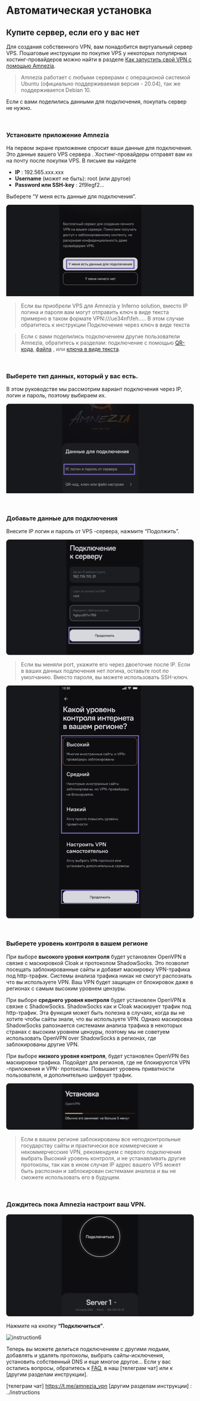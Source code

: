 # Автоматическая установка
## Купите сервер, если его у вас нет

Для создания собственного VPN, вам понадобится виртуальный сервер VPS. 
Пошаговые инструкции по покупке VPS у некоторых популярных хостинг-провайдеров можно найти в разделе [Как запустить свой VPN c помощью Amnezia].

> Amnezia работает с любыми серверами с операционой системой Ubuntu (официально поддерживаемая версия - 20.04), так же поддерживается Debian 10.

Если с вами поделились данными для подключения, покупать сервер не нужно.

&nbsp;

### Установите приложение Amnezia

На первом экране приложение спросит ваши данные для подключения.  Это данные вашего VPS сервера . Хостинг-провайдеры отправят вам их  на почту после покупки VPS.  В письме вы найдете 

- **IP** : 192.565.ххx.xxx
- **Username** (может не быть): root  (или  другое)
- **Password или SSH-key** : 2f9legf2...

Выберете “У меня есть данные для подключения”.


![instruction 1](https://raw.githubusercontent.com/Aftershock669/amnezia-open-docs/master/docs/ru/instructions/01_auto-install/img/ai_ru_1.png)

> Если вы приобрели VPS для Amnezia у  Inferno solution, вместо IP логина и пароля вам могут отправить  ключ в виде текста примерно в таком формате VPN:///ue34nf\feh.....
>В этом случае  обратитесь к инструкции  Подключение через ключ в виде текста

>Если с вами поделились подключением другие пользователи Amnezia,  обратитесь к разделам: подключение с помощью  [QR-кода], [файла] , или [ключа в виде текста].    


&nbsp;

### Выберете тип данных, который у вас есть.

В этом руководстве мы рассмотрим вариант подключения через IP, логин и пароль, поэтому выбираем их. 


![instruction2](https://raw.githubusercontent.com/Aftershock669/amnezia-open-docs/master/docs/ru/instructions/01_auto-install/img/ai_ru_2.png)

&nbsp;

### Добавьте данные для подключения

Внесите IP логин и пароль от VPS -сервера, нажмите  “Подолжить”.

![instruction2](https://raw.githubusercontent.com/Aftershock669/amnezia-open-docs/master/docs/ru/instructions/01_auto-install/img/ai_ru_3.png)


>Если вы меняли port, укажите его через двоеточие после IP.
>Если в ваших данных подлючения нет  логина, оставьте root по умолчанию. 
>Вместо пароля, вы можете использовать  SSH-ключ.



![instruction3](https://raw.githubusercontent.com/Aftershock669/amnezia-open-docs/master/docs/ru/instructions/01_auto-install/img/ai_ru_4.png)

&nbsp;

### Выберете уровень контроля в вашем регионе

При выборе **высокого уровня контроля** будет установлен OpenVPN  в связке с маскировкой Cloak и протоколом ShadowSocks.  Это  позволит посещать заблокированные сайты  и добавит маскировку VPN-трафика под http-трафик. Системы анализа  трафика никак не смогут распознать что вы используете VPN.  Ваш VPN будет защищен от блокировок  даже в регионах с самым высоким уровнем цензуры. 

При выборе **среднего уровня контроля** будет установлен OpenVPN в связке с ShadowSocks. ShadowSocks как и Cloak маскирует трафик под http-трафик. Эта функция может быть полезна в случаях,  когда вы не хотите чтобы сайты  знали, что вы используете VPN.  Однако  маскировка ShadowSocks рапознается системами анализа трафика в некоторых странах с высоким уровнем цензуры, поэтому мы не советуем использовать OpenVPN over ShadowSocks в регионах, где заблокированы другие VPN. 

При выборе **низкого уровня контроля**, будет установлен  OpenVPN  без маскировки трафика. Подойдет для регионов, где не блокируются VPN -приложения  и VPN- протоколы. Повышает уровень приватности пользователя, и дополнительно шифрует трафик. 

![instruction4](https://raw.githubusercontent.com/Aftershock669/amnezia-open-docs/master/docs/ru/instructions/01_auto-install/img/ai_ru_5.png)

>  Если в вашем регионе заблокированы все неподконтрольные государству сайты и практически все коммерческие и некоммерчесские VPN, рекомендуем с первого подключения выбрать Высокий уровень контроля, и не устанавливать другие протоколы, так как в ином случае IP адрес вашего VPS может быть распознан и заблокирован системами анализа и вы не сможете использовать его в будущем.  

&nbsp;

### Дождитесь пока Amnezia настроит ваш VPN.

![instruction5](https://raw.githubusercontent.com/Aftershock669/amnezia-open-docs/master/docs/ru/instructions/01_auto-install/img/ai_ru_6.png)

Нажмите на кнопку **“Подключиться”**.

![instruction6](https://raw.githubusercontent.com/Aftershock669/amnezia-open-docs/master/docs/ru/instructions/01_auto-install/img/ai_ru_7.png.png)

Теперь вы можете делиться подключением с другими людьми, добавлять и удалять  протоколы, выбрать сайты-исключения,  установить  собственный DNS и еще многое другое... 
Если у вас остались вопросы, обратитесь к [FAQ], в наш [телеграм чат] или к [другим разделам инструкции].

[Как запустить свой VPN c помощью Amnezia]: ../instructions/0_starter-guide
[файла]: ../instructions/04_file-connection
[QR-кода]: ../instructions/05_qr-code_connection
[ключа в виде текста]: ../instructions/03_text-key-connection
[FAQ]: ../faq
[телеграм чат] https://t.me/amnezia_vpn
[другим разделам инструкции] : ../instructions